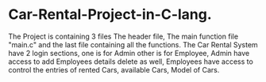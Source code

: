 # Car-Rental-Project-in-C-lang.
The Project is containing 3 files The header file, The main function file "main.c" and the last file containing all the functions. The Car Rental System have 2 login sections, one is for Admin other is for Employee, Admin have access to add Employees details delete as well, Employees have access to control the entries of rented Cars, available Cars, Model of Cars.
